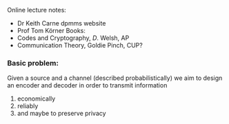 Online lecture notes:
- Dr Keith Carne dpmms website
- Prof Tom Körner
Books:
- Codes and Cryptography, $D$. Welsh, AP
- Communication Theory, Goldie Pinch, CUP?

### Basic problem:
Given a source and a channel (described probabilistically) we aim to design an encoder and decoder in order to transmit information
1. economically
2. reliably
3. and maybe to preserve privacy

